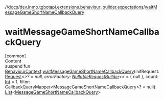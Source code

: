 //[docs](../../index.md)/[dev.inmo.tgbotapi.extensions.behaviour_builder.expectations](index.md)/[waitMessageGameShortNameCallbackQuery](wait-message-game-short-name-callback-query.md)



# waitMessageGameShortNameCallbackQuery  
[common]  
Content  
suspend fun [BehaviourContext](../dev.inmo.tgbotapi.extensions.behaviour_builder/-behaviour-context/index.md).[waitMessageGameShortNameCallbackQuery](wait-message-game-short-name-callback-query.md)(initRequest: [Request](../dev.inmo.tgbotapi.requests.abstracts/-request/index.md)<*>? = null, errorFactory: [NullableRequestBuilder](index.md#%5Bdev.inmo.tgbotapi.extensions.behaviour_builder.expectations%2FNullableRequestBuilder%2F%2F%2FPointingToDeclaration%2F%5D%2FClasslikes%2F625018081)<*> = { null }, count: [Int](https://kotlinlang.org/api/latest/jvm/stdlib/kotlin/-int/index.html) = 1, filter: [CallbackQueryMapper](index.md#%5Bdev.inmo.tgbotapi.extensions.behaviour_builder.expectations%2FCallbackQueryMapper%2F%2F%2FPointingToDeclaration%2F%5D%2FClasslikes%2F625018081)<[MessageGameShortNameCallbackQuery](../dev.inmo.tgbotapi.types.CallbackQuery/-message-game-short-name-callback-query/index.md)>? = null): [List](https://kotlinlang.org/api/latest/jvm/stdlib/kotlin.collections/-list/index.html)<[MessageGameShortNameCallbackQuery](../dev.inmo.tgbotapi.types.CallbackQuery/-message-game-short-name-callback-query/index.md)>  



